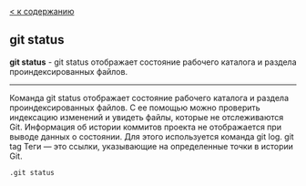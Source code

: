 [< к содержанию](./readme.md)

## git status

**git status** - git status отображает состояние рабочего каталога и раздела проиндексированных файлов.

---

Команда git status отображает состояние рабочего каталога и раздела проиндексированных файлов. С ее помощью можно проверить индексацию изменений и увидеть файлы, которые не отслеживаются Git. Информация об истории коммитов проекта не отображается при выводе данных о состоянии. Для этого используется команда git log. git tag Теги — это ссылки, указывающие на определенные точки в истории Git.

```bash=
.git status
```